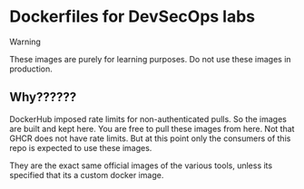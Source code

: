 # Dockerfiles for DevSecOps labs

> [!WARNING]  
> These images are purely for learning purposes. Do not use these images in production.

## Why??????

DockerHub imposed rate limits for non-authenticated pulls. So the images are built and kept here. You are free to pull these images from here. Not that GHCR does not have rate limits. But at this point only the consumers of this repo is expected to use these images.

They are the exact same official images of the various tools, unless its specified that its a custom docker image.

